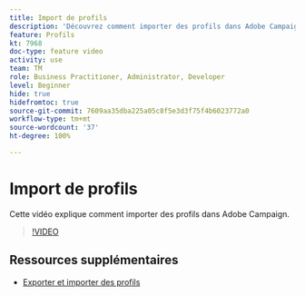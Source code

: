 ```yaml
---
title: Import de profils
description: 'Découvrez comment importer des profils dans Adobe Campaign '
feature: Profils
kt: 7968
doc-type: feature video
activity: use
team: TM
role: Business Practitioner, Administrator, Developer
level: Beginner
hide: true
hidefromtoc: true
source-git-commit: 7609aa35dba225a05c8f5e3d3f75f4b6023772a0
workflow-type: tm+mt
source-wordcount: '37'
ht-degree: 100%

---
```



# Import de profils

Cette vidéo explique comment importer des profils dans Adobe Campaign.

>[!VIDEO](https://video.tv.adobe.com/v/25608?quality=12)

## Ressources supplémentaires

- [Exporter et importer des profils](https://experienceleague.adobe.com/docs/campaign-classic/using/getting-started/profile-management/exporting-and-importing-profiles.html?lang=fr)
